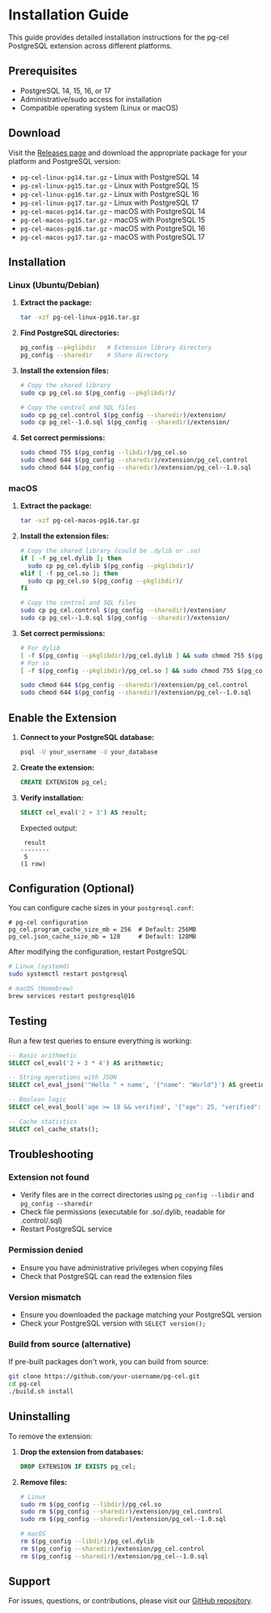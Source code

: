 # Installation Guide

This guide provides detailed installation instructions for the pg-cel PostgreSQL extension across different platforms.

## Prerequisites

- PostgreSQL 14, 15, 16, or 17
- Administrative/sudo access for installation
- Compatible operating system (Linux or macOS)

## Download

Visit the [Releases page](https://github.com/SPANDigital/pg-cel/releases) and download the appropriate package for your platform and PostgreSQL version:

- `pg-cel-linux-pg14.tar.gz` - Linux with PostgreSQL 14
- `pg-cel-linux-pg15.tar.gz` - Linux with PostgreSQL 15
- `pg-cel-linux-pg16.tar.gz` - Linux with PostgreSQL 16
- `pg-cel-linux-pg17.tar.gz` - Linux with PostgreSQL 17
- `pg-cel-macos-pg14.tar.gz` - macOS with PostgreSQL 14
- `pg-cel-macos-pg15.tar.gz` - macOS with PostgreSQL 15
- `pg-cel-macos-pg16.tar.gz` - macOS with PostgreSQL 16
- `pg-cel-macos-pg17.tar.gz` - macOS with PostgreSQL 17

## Installation

### Linux (Ubuntu/Debian)

1. **Extract the package:**
   ```bash
   tar -xzf pg-cel-linux-pg16.tar.gz
   ```

2. **Find PostgreSQL directories:**
   ```bash
   pg_config --pkglibdir   # Extension library directory
   pg_config --sharedir    # Share directory
   ```

3. **Install the extension files:**
   ```bash
   # Copy the shared library
   sudo cp pg_cel.so $(pg_config --pkglibdir)/
   
   # Copy the control and SQL files
   sudo cp pg_cel.control $(pg_config --sharedir)/extension/
   sudo cp pg_cel--1.0.sql $(pg_config --sharedir)/extension/
   ```

4. **Set correct permissions:**
   ```bash
   sudo chmod 755 $(pg_config --libdir)/pg_cel.so
   sudo chmod 644 $(pg_config --sharedir)/extension/pg_cel.control
   sudo chmod 644 $(pg_config --sharedir)/extension/pg_cel--1.0.sql
   ```

### macOS

1. **Extract the package:**
   ```bash
   tar -xzf pg-cel-macos-pg16.tar.gz
   ```

2. **Install the extension files:**
   ```bash
   # Copy the shared library (could be .dylib or .so)
   if [ -f pg_cel.dylib ]; then
     sudo cp pg_cel.dylib $(pg_config --pkglibdir)/
   elif [ -f pg_cel.so ]; then
     sudo cp pg_cel.so $(pg_config --pkglibdir)/
   fi
   
   # Copy the control and SQL files
   sudo cp pg_cel.control $(pg_config --sharedir)/extension/
   sudo cp pg_cel--1.0.sql $(pg_config --sharedir)/extension/
   ```

3. **Set correct permissions:**
   ```bash
   # For dylib
   [ -f $(pg_config --pkglibdir)/pg_cel.dylib ] && sudo chmod 755 $(pg_config --pkglibdir)/pg_cel.dylib
   # For so
   [ -f $(pg_config --pkglibdir)/pg_cel.so ] && sudo chmod 755 $(pg_config --pkglibdir)/pg_cel.so
   
   sudo chmod 644 $(pg_config --sharedir)/extension/pg_cel.control
   sudo chmod 644 $(pg_config --sharedir)/extension/pg_cel--1.0.sql
   ```

## Enable the Extension

1. **Connect to your PostgreSQL database:**
   ```bash
   psql -U your_username -d your_database
   ```

2. **Create the extension:**
   ```sql
   CREATE EXTENSION pg_cel;
   ```

3. **Verify installation:**
   ```sql
   SELECT cel_eval('2 + 3') AS result;
   ```
   
   Expected output:
   ```
    result 
   --------
    5
   (1 row)
   ```

## Configuration (Optional)

You can configure cache sizes in your `postgresql.conf`:

```
# pg-cel configuration
pg_cel.program_cache_size_mb = 256  # Default: 256MB
pg_cel.json_cache_size_mb = 128     # Default: 128MB
```

After modifying the configuration, restart PostgreSQL:

```bash
# Linux (systemd)
sudo systemctl restart postgresql

# macOS (Homebrew)
brew services restart postgresql@16
```

## Testing

Run a few test queries to ensure everything is working:

```sql
-- Basic arithmetic
SELECT cel_eval('2 + 3 * 4') AS arithmetic;

-- String operations with JSON
SELECT cel_eval_json('"Hello " + name', '{"name": "World"}') AS greeting;

-- Boolean logic
SELECT cel_eval_bool('age >= 18 && verified', '{"age": 25, "verified": true}') AS is_adult;

-- Cache statistics
SELECT cel_cache_stats();
```

## Troubleshooting

### Extension not found
- Verify files are in the correct directories using `pg_config --libdir` and `pg_config --sharedir`
- Check file permissions (executable for .so/.dylib, readable for .control/.sql)
- Restart PostgreSQL service

### Permission denied
- Ensure you have administrative privileges when copying files
- Check that PostgreSQL can read the extension files

### Version mismatch
- Ensure you downloaded the package matching your PostgreSQL version
- Check your PostgreSQL version with `SELECT version();`

### Build from source (alternative)
If pre-built packages don't work, you can build from source:

```bash
git clone https://github.com/your-username/pg-cel.git
cd pg-cel
./build.sh install
```

## Uninstalling

To remove the extension:

1. **Drop the extension from databases:**
   ```sql
   DROP EXTENSION IF EXISTS pg_cel;
   ```

2. **Remove files:**
   ```bash
   # Linux
   sudo rm $(pg_config --libdir)/pg_cel.so
   sudo rm $(pg_config --sharedir)/extension/pg_cel.control
   sudo rm $(pg_config --sharedir)/extension/pg_cel--1.0.sql
   
   # macOS
   rm $(pg_config --libdir)/pg_cel.dylib
   rm $(pg_config --sharedir)/extension/pg_cel.control
   rm $(pg_config --sharedir)/extension/pg_cel--1.0.sql
   ```

## Support

For issues, questions, or contributions, please visit our [GitHub repository](https://github.com/your-username/pg-cel).
